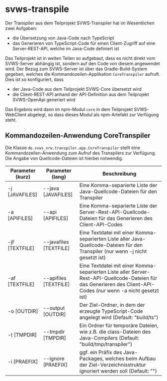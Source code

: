 # svws-transpile

Der Transpiler aus dem Teilprojekt SVWS-Transpiler hat im Wesentlichen zwei Aufgaben:
- die Übersetzung von Java-Code nach TypeScript
- das Generieren von TypeScript-Code für einen Client-Zugriff auf eine Server-REST-API, welche im Java-Code definiert ist

Das Teilprojekt ist in weiten Teilen so aufgebaut, dass es nicht direkt vom SVWS-Server abhängig ist, sondern auf den Code von diesem angewendet wird. Der Bezug zum SVWS-Server ist über das Gradle-Build-System gegeben, welches die Kommandozeilen-Applikation `CoreTranspiler` aufruft. Dies ist so konfiguriert, dass
- der Java-Code aus dem Teilprojekt SVWS-Core übersetzt wird
- die Client-REST-API anhand der API-Definition aus dem Teilprojekt SVWS-OpenApi generiert wird

Das Ergebnis wird dann im npm-Modul `core` in dem Teilprojekt SVWS-WebClient abgelegt, so dass dieses Modul als npm-Artefakt zur Verfügung steht.

## Kommandozeilen-Anwendung CoreTranspiler

Die Klasse `de.svws_nrw.transpiler.app.CoreTranspiler` stellt eine Kommandozeilen-Anwendung zum Aufruf des Transpilers zur Verfügung. Die Angabe von Quellcode-Dateien ist hierbei notwendig.

Parameter (kurz) | Parameter (lang) | Beschreibung
---------------- | ---------------- | ------------
-j [JAVAFILES] | --java [JAVAFILES] | Eine Komma-separierte Liste der Java-Quellcode-Dateien für den Transpiler
-a [APIFILES] | --api [APIFILES] | Eine Komma-separierte Liste der Server-Rest-API-Quellcode-Dateien für das Generieren des Client-API-Codes
-jf [TEXTFILE] | --javafiles [TEXTFILE] | Eine Textdatei mit einer Komma-separierten Liste aller Java-Quellcode-Dateien für den Transpiler (nur wenn -j nicht gesetzt ist)
-af [TEXTFILE] | --apifiles [TEXTFILE] | Eine Textdatei mit einer Komma-separierten Liste aller Server-Rest-API-Quellcode-Dateien für das Generieren des Client-API-Codes (nur wenn -a nicht gesetzt ist)
-o [OUTDIR] | --output [OUTDIR] | Der Ziel-Ordner, in dem der erzeugte TypeScript-Code angelegt wird (Default: "build/ts")
-t [TMPDIR] | --tmpdir [TMPDIR] | Ein Ordner für temporäre Dateien, wie z.B. die class-Dateien des Java-Compilers (Default: "build/tmp/transpiler")
-i [PRAEFIX] | --ignore [PRAEFIX] | ggf. ein Präfix des Java-Packages, welches beim Aufbau der Ziel-Verzeichnisstruktur ignoriert werden soll (Default: "")
